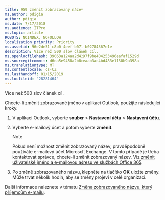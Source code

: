 ```yaml
---
title: 959 změnit zobrazovaný název
ms.author: pdigia
author: pdigia
ms.date: 7/17/2018
ms.audience: ITPro
ms.topic: article
ROBOTS: NOINDEX, NOFOLLOW
localization_priority: Priority
ms.assetid: 96e2de51-c8b0-4eef-b071-b02784367e1e
description: Více než 500 slov článek cíl.
ms.openlocfilehash: 39063a124aa2d4297f9be404253496eafaf1529d
ms.sourcegitcommit: d6ea5e9458a2b8ceaab3ac4bd483e1130b9a398a
ms.translationtype: MT
ms.contentlocale: cs-CZ
ms.lasthandoff: 01/15/2019
ms.locfileid: "28281464"
---
```

Více než 500 slov článek cíl.
  
Chcete-li změnit zobrazované jméno v aplikaci Outlook, použijte následující kroky.
  
1. V aplikaci Outlook, vyberte **soubor** \> **Nastavení účtu** \> **Nastavení účtu**.
    
2. Vyberte e-mailový účet a potom vyberte **změnit**.
    
    > [!NOTE]
    > Pokud není možnost změnit zobrazovaný název, pravděpodobně používáte e-mailový účet Microsoft Exchange. V tomto případě je třeba kontaktovat správce, chcete-li změnit zobrazovaný název. Viz [změnit uživatelské jméno a e-mailovou adresu ve službách Office 365](https://support.office.com/article/fb5ac074-e203-4e1f-9843-b9d1a3e03297.aspx). 
  
3. Po změně zobrazovaného názvu, klepněte na tlačítko **OK** uložte změny. Může trvat několik hodin, aby se změny projeví v celé organizaci. 
    
Další informace naleznete v tématu [Změna zobrazovaného názvu, který příjemcům e-mailu](https://support.office.com/article/2b53331a-ba2a-4803-88dc-ac9fe376c8a9.aspx).
  


